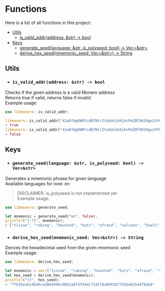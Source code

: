 # Functions

Here is a list of all functions in this project:

- [Utils](#utils)
    - [is_valid_addr(address: &str) -> bool](#is_valid_addraddress-str---bool)
- [Keys](#keys)
    - [generate_seed(language: &str, is_polyseed: bool) -> Vec<&str>](#generate_seedlanguage-str-is_polyseed-bool---vecstr)
    - [derive_hex_seed(mnemonic_seed: Vec<&str>) -> String](#derive_hex_seedmnemonic_seed-vecstr---string)


## Utils

- ### `is_valid_addr(address: &str) -> bool`

Checks if the given address is a valid Monero address \
Returns true if valid, returns false if invalid \
Example usage:
```rust
use libmonero::is_valid_addr;

libmonero::is_valid_addr("42wDfAgKWRYcdB7NtrZtabUx2d4jknPmZBT4KS9gxLP4VYBS4S8zH1nj3aByTHVQL1LRhKzoL1NDhKV3tXEt3KeKR5kR7uw");
> true
libmonero::is_valid_addr("42wDfAgKWRYcdB7NtrZtabUx2d4jknPmZBT4KS9gxLP4VYBS4S8zH1nj3aByTHVQL1LRhKzoL1NDhKV3tXEt3KeKR5kR7uw123123");
> false
```

## Keys

- ### `generate_seed(language: &str, is_polyseed: bool) -> Vec<&str>`

Generates a mnemonic phrase for given language \
Available languages for now: en
> DISCLAIMER: is_polyseed is not implemented yet \
Example usage:
```rust
use libmonero::generate_seed;

let mnemonic = generate_seed("en", false);
println!("{:?}", mnemonic);
> ["tissue", "raking", "haunted", "huts", "afraid", "volcano", "howls", "liar", "egotistic", "befit", "rounded", "older", "bluntly", "imbalance", "pivot", "exotic", "tuxedo", "amaze", "mostly", "lukewarm", "macro", "vocal", "hounded", "biplane", "rounded"]
```

- ### `derive_hex_seed(mnemonic_seed: Vec<&str>) -> String`

Derives the hexadecimal seed from the given mnemonic seed \
Example usage:
```rust
use libmonero::derive_hex_seed;

let mnemonic = vec!["tissue", "raking", "haunted", "huts", "afraid", "volcano", "howls", "liar", "egotistic", "befit", "rounded", "older", "bluntly", "imbalance", "pivot", "exotic", "tuxedo", "amaze", "mostly", "lukewarm", "macro", "vocal", "hounded", "biplane", "rounded"];
let hex_seed = derive_hex_seed(mnemonic);
println!("{}", hex_seed);
> "f7b3beabc9bd6ced864096c0891a8fdf94dc714178a09828775dba01b4df9ab8"
```
